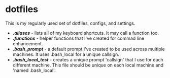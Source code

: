 # dotfiles
This is my regularly used set of dotfiles, configs, and settings.

  * ***.aliases*** - lists all of my keyboard shortcuts.  It may call a function too.   
  * ***.functions*** - helper functions that I've created for commad line enhancement.   
  * ***.bash_prompt*** - a default prompt I've created to be used across multiple machines.  It uses .bash_local for a unique callsign.   
  * ***.bash_local_test*** - creates a unique prompt 'callsign' that I use for each different machine.  This file should be unique on each local machine and 'named .bash_local'.   
